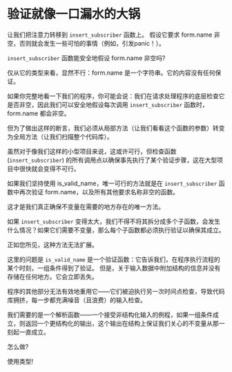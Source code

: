 # 验证就像一口漏水的大锅

让我们把注意力转移到 `insert_subscriber` 函数上。
假设它要求 form.name 非空，否则就会发生一些可怕的事情（例如，引发panic！）。

`insert_subscriber` 函数能安全地假设 form.name 非空吗?

仅从它的类型来看，显然不行：form.name 是一个字符串。它的内容没有任何保证。

如果你完整地看一下我们的程序，你可能会说：我们在请求处理程序的底层检查它是否非空，因此我们可以安全地假设每次调用 `insert_subscriber` 函数时，form.name 都会非空。

但为了做出这样的断言，我们必须从局部方法（让我们看看这个函数的参数）转变为全局方法（让我们扫描整个代码库）。

虽然对于像我们这样的小型项目来说，这或许可行，但检查函数 (`insert_subscriber`) 的所有调用点以确保事先执行了某个验证步骤，这在大型项目中很快就会变得不可行。

如果我们坚持使用 is_valid_name，唯一可行的方法就是在 `insert_subscriber` 函数中再次验证 form.name，以及所有其他要求名称非空的函数。

这才是我们真正确保不变量在需要的地方存在的唯一方法。

如果 `insert_subscriber` 变得太大，我们不得不将其拆分成多个子函数，会发生什么情况？如果它们需要不变量，那么每个子函数都必须执行验证以确保其成立。

正如您所见，这种方法无法扩展。

这里的问题是 `is_valid_name` 是一个验证函数：它告诉我们，在程序执行流程的某个时刻，一组条件得到了验证。
但是，关于输入数据中附加结构的信息并没有存储在任何地方。它会立即丢失。

程序的其他部分无法有效地重用它——它们被迫执行另一次时间点检查，导致代码库拥挤，每一步都充满噪音（且浪费）的输入检查。

我们需要的是一个解析函数——一个接受非结构化输入的例程，如果一组条件成立，则返回一个更结构化的输出，这个输出在结构上保证我们关心的不变量从那一刻起一直成立。

怎么做?

使用类型!
